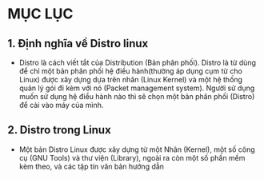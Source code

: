 # MỤC LỤC


## 1. Định nghĩa về Distro linux
* Distro là cách viết tắt của Distribution (Bản phân phối). Distro là từ dùng để chỉ một bản phân phối 
hệ điều hành(thường áp dụng cụm từ cho Linux) được xây dựng dựa trên nhân (Linux Kernel) và một hệ thống quản lý
gói đi kèm với nó (Packet management system). Người sử dụng muốn sử dụng hệ điều hành nào thì sẽ chọn một bản phân
phối (Distro) để cài vào máy của mình.
## 2. Distro trong Linux
* Một bản Distro Linux được xây dựng từ một Nhân (Kernel), một số công cụ (GNU Tools) và thư viện (Library),
ngoài ra còn một số phần mềm kèm theo, và các tập tin văn bản hướng dẫn
